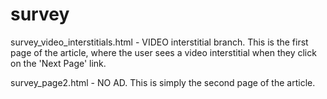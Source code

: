 # survey
survey_video_interstitials.html - VIDEO interstitial branch. This is the first page of the article, where the user sees a video interstitial when they click on the 'Next Page' link.

survey_page2.html - NO AD. This is simply the second page of the article.

